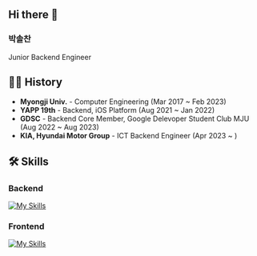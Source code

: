 ## Hi there 👋

### 박솔찬
Junior Backend Engineer

## 🧑‍💻 History
- **Myongji Univ.** - Computer Engineering (Mar 2017 ~ Feb 2023)
- **YAPP 19th** - Backend, iOS Platform (Aug 2021 ~ Jan 2022)
- **GDSC** - Backend Core Member, Google Delevoper Student Club MJU (Aug 2022 ~ Aug 2023)
- **KIA, Hyundai Motor Group** - ICT Backend Engineer (Apr 2023 ~ )

## 🛠 Skills
### Backend
[![My Skills](https://skillicons.dev/icons?i=java,spring,mysql,docker)](https://skillicons.dev)

### Frontend
[![My Skills](https://skillicons.dev/icons?i=ts,react,scss)](https://skillicons.dev)
